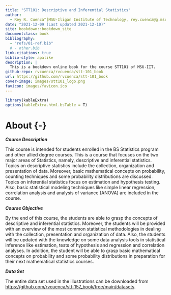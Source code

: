 ```yaml
--- 
title: "STT101: Descriptive and Inferential Statistics"
author: 
  - Rey R. Cuenca^[MSU-Iligan Institute of Technology, rey.cuenca@g.msuiit.edu.ph]
date: "2021-12-09 (Last updated 2021-12-10)"
site: bookdown::bookdown_site
documentclass: book
bibliography: 
  - "refs/01-ref.bib"
  # - other.bib
link-citations: true
biblio-style: apalike
description: |
  This is a bookdown online book for the course STT101 of MSU-IIT.
github-repo: rvcuenca/rvcuenca/stt-101_book
url: https://github.com/rvcuenca/stt-101_book
cover-image: images/stt101_logo.png
favicon: images/favicon.ico
---
```




```r
library(kableExtra)
options(kableExtra.html.bsTable = T)
```
# About {-}

___Course Description___

This course is intended for students enrolled in the BS Statistics program and other allied degree courses. 
This is a course that focuses on the two major areas of Statistics, namely, descriptive and inferential statistics. 
Topics on descriptive statistics include the collection, organization and presentation of data. 
Moreover, basic mathematical concepts on probability, counting techniques and some probability distributions are discussed. 
Topics on inferential statistics focus on estimation and hypothesis testing. 
Also, basic statistical modeling techniques like simple linear regression, correlation analysis and analysis of variance (ANOVA) are included in the course.

___Course Objective___

By the end of this course, the students are able to grasp the concepts of descriptive and inferential statistics. 
Moreover, the students will be provided with an overview of the most common statistical methodologies in dealing with the collection, presentation and organization of data. 
Also, the students will be updated with the knowledge on some data analysis tools in statistical inference like estimation, tests of hypothesis and regression and correlation analyses. 
In addition, the student will be able to grasp basic mathematical concepts on probability and some probability distributions in preparation for their next mathematical statistics courses.

___Data Set___

The entire data set used in the illustrations can be downloaded from <https://github.com/rvcuenca/stt-157_book/tree/main/datasets>.


